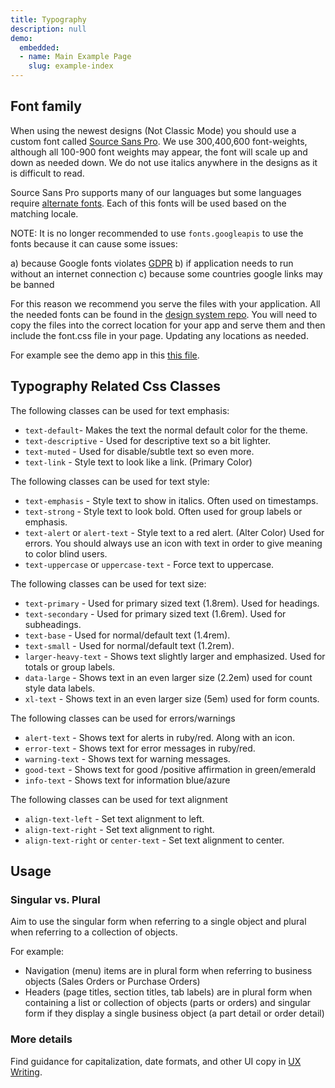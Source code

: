 ```yaml
---
title: Typography
description: null
demo:
  embedded:
  - name: Main Example Page
    slug: example-index
---
```


## Font family

When using the newest designs (Not Classic Mode) you should use a custom font called [Source Sans Pro](https://fonts.google.com/specimen/Source+Sans+3). We use 300,400,600 font-weights, although all 100-900 font weights may appear, the font will scale up and down as needed down. We do not use italics anywhere in the designs as it is difficult to read.

Source Sans Pro supports many of our languages but some languages require [alternate fonts](https://github.com/infor-design/enterprise/blob/main/src/components/typography/_typography-new.scss#L6). Each of this fonts will be used based on the matching locale.

NOTE: It is no longer recommended to use `fonts.googleapis` to use the fonts because it can cause some issues:

a) because Google fonts violates [GDPR](https://www.cookieyes.com/documentation/google-fonts-and-gdpr/)
b) if application needs to run without an internet connection
c) because some countries google links may be banned

For this reason we recommend you serve the files with your application. All the needed fonts can be found in the [design system repo](https://github.com/infor-design/design-system/tree/main/fonts). You will need to copy the files into the correct location for your app and serve them and then include the font.css file in your page. Updating any locations as needed.

For example see the demo app in this [this file](https://github.com/infor-design/enterprise/blob/main/app/views/includes/head.html#L53-L59).

## Typography Related Css Classes

The following classes can be used for text emphasis:

- `text-default`- Makes the text the normal default color for the theme.
- `text-descriptive` - Used for descriptive text so a bit lighter.
- `text-muted` - Used for disable/subtle text so even more.
- `text-link` - Style text to look like a link. (Primary Color)

The following classes can be used for text style:

- `text-emphasis` - Style text to show in italics. Often used on timestamps.
- `text-strong` - Style text to look bold. Often used for group labels or emphasis.
- `text-alert` or `alert-text` - Style text to a red alert. (Alter Color) Used for errors. You should always use an icon with text in order to give meaning to color blind users.
- `text-uppercase` or `uppercase-text` - Force text to uppercase.

The following classes can be used for text size:

- `text-primary` - Used for primary sized text (1.8rem). Used for headings.
- `text-secondary` - Used for primary sized text (1.6rem). Used for subheadings.
- `text-base` - Used for normal/default text (1.4rem).
- `text-small` - Used for normal/default text (1.2rem).
- `larger-heavy-text` - Shows text slightly larger and emphasized. Used for totals or group labels.
- `data-large` - Shows text in an even larger size (2.2em) used for count style data labels.
- `xl-text` - Shows text in an even larger size (5em) used for form counts.

The following classes can be used for errors/warnings

- `alert-text` - Shows text for alerts in ruby/red. Along with an icon.
- `error-text` - Shows text for error messages in ruby/red.
- `warning-text` - Shows text for warning messages.
- `good-text` - Shows text for good /positive affirmation in green/emerald
- `info-text` - Shows text for information blue/azure

The following classes can be used for text alignment

- `align-text-left` - Set text alignment to left.
- `align-text-right` - Set text alignment to right.
- `align-text-right` or `center-text` - Set text alignment to center.

## Usage

### Singular vs. Plural

Aim to use the singular form when referring to a single object and plural when referring to a collection of objects.

For example:

- Navigation (menu) items are in plural form when referring to business objects (Sales Orders or Purchase Orders)
- Headers (page titles, section titles, tab labels) are in plural form when containing a list or collection of objects (parts or orders) and singular form if they display a single business object (a part detail or order detail)

### More details

Find guidance for capitalization, date formats, and other UI copy in [UX Writing](https://design.infor.com/product/ux-writing/introduction).
